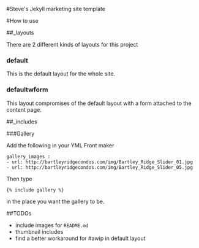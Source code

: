 #Steve's Jekyll marketing site template


#How to use

##_layouts

There are 2 different kinds of layouts for this project

### default

This is the default layout for the whole site.

### defaultwform

This layout compromises of the default layout with a form attached to the content page.


##_includes

###Gallery

Add the following in your YML Front maker

    gallery_images :
    - url: http://bartleyridgecondos.com/img/Bartley_Ridge_Slider_01.jpg
    - url: http://bartleyridgecondos.com/img/Bartley_Ridge_Slider_05.jpg

Then type

    {% include gallery %}

in the place you want the gallery to be.


##TODOs

- include images for `README.md`
- thumbnail includes
- find a better workaround for #awip in default layout
